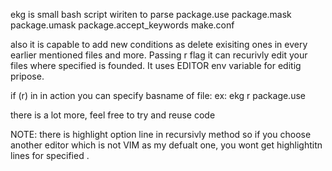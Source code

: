 ekg is small bash script wiriten to parse 
     package.use
		 package.mask
		 package.umask
		 package.accept_keywords
		 make.conf

also it is capable to add new conditions as delete exisiting ones in every earlier mentioned files and more. Passing r flag it can recurivly edit your files where specified <atom> is founded. It uses EDITOR env variable for editig pripose. 

if (r) in in action you can specify basname of file:
	ex: ekg r package.use

there is a lot more, feel free to try and reuse code
 
 NOTE: there is highlight option line in recursivly method so if you choose another editor which is not VIM as my defualt one, you wont get highlightitn lines for specified <atom>.







